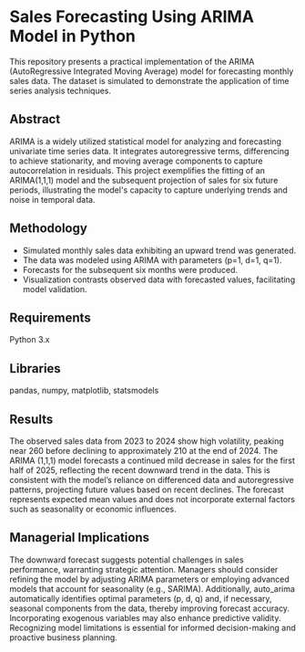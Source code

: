 # Sales Forecasting Using ARIMA Model in Python

This repository presents a practical implementation of the ARIMA (AutoRegressive Integrated Moving Average) model for forecasting monthly sales data. The dataset is simulated to demonstrate the application of time series analysis techniques.

## Abstract

ARIMA is a widely utilized statistical model for analyzing and forecasting univariate time series data. It integrates autoregressive terms, differencing to achieve stationarity, and moving average components to capture autocorrelation in residuals. This project exemplifies the fitting of an ARIMA(1,1,1) model and the subsequent projection of sales for six future periods, illustrating the model's capacity to capture underlying trends and noise in temporal data.

## Methodology

- Simulated monthly sales data exhibiting an upward trend was generated.
- The data was modeled using ARIMA with parameters (p=1, d=1, q=1).
- Forecasts for the subsequent six months were produced.
- Visualization contrasts observed data with forecasted values, facilitating model validation.

## Requirements
Python 3.x

## Libraries
pandas, numpy, matplotlib, statsmodels

## Results
The observed sales data from 2023 to 2024 show high volatility, peaking near 260 before declining to approximately 210 at the end of 2024. 
The ARIMA (1,1,1) model forecasts a continued mild decrease in sales for the first half of 2025, reflecting the recent downward trend in the data. 
This is consistent with the model’s reliance on differenced data and autoregressive patterns, projecting future values based on recent declines. 
The forecast represents expected mean values and does not incorporate external factors such as seasonality or economic influences.

## Managerial Implications
The downward forecast suggests potential challenges in sales performance, warranting strategic attention. 
Managers should consider refining the model by adjusting ARIMA parameters or employing advanced models that account for seasonality (e.g., SARIMA). 
Additionally, auto_arima automatically identifies optimal parameters (p, d, q) and, if necessary, seasonal components from the data, thereby improving forecast accuracy. 
Incorporating exogenous variables may also enhance predictive validity. Recognizing model limitations is essential for informed decision-making and proactive business planning.
